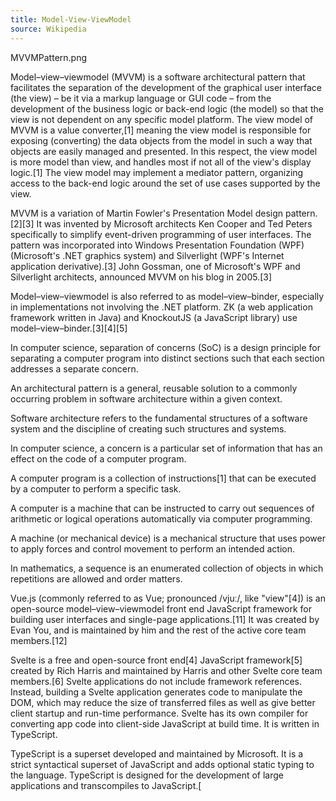 ```yaml
---
title: Model-View-ViewModel
source: Wikipedia
---
```


MVVMPattern.png

Model–view–viewmodel (MVVM) is a software architectural pattern that facilitates
the separation of the development of the graphical user interface (the view) –
be it via a markup language or GUI code – from the development of the business
logic or back-end logic (the model) so that the view is not dependent on any
specific model platform. The view model of MVVM is a value converter,[1] meaning
the view model is responsible for exposing (converting) the data objects from
the model in such a way that objects are easily managed and presented. In this
respect, the view model is more model than view, and handles most if not all of
the view's display logic.[1] The view model may implement a mediator pattern,
organizing access to the back-end logic around the set of use cases supported by
the view.

MVVM is a variation of Martin Fowler's Presentation Model design pattern.[2][3]
It was invented by Microsoft architects Ken Cooper and Ted Peters specifically
to simplify event-driven programming of user interfaces. The pattern was
incorporated into Windows Presentation Foundation (WPF) (Microsoft's .NET
graphics system) and Silverlight (WPF's Internet application derivative).[3]
John Gossman, one of Microsoft's WPF and Silverlight architects, announced MVVM
on his blog in 2005.[3]

Model–view–viewmodel is also referred to as model–view–binder, especially in
implementations not involving the .NET platform. ZK (a web application framework
written in Java) and KnockoutJS (a JavaScript library) use
model–view–binder.[3][4][5]

In computer science, separation of concerns (SoC) is a design principle for
separating a computer program into distinct sections such that each section
addresses a separate concern.

An architectural pattern is a general, reusable solution to a commonly occurring
problem in software architecture within a given context.

Software architecture refers to the fundamental structures of a software system
and the discipline of creating such structures and systems.

In computer science, a concern is a particular set of information that has an
effect on the code of a computer program.

A computer program is a collection of instructions[1] that can be executed by a
computer to perform a specific task.

A computer is a machine that can be instructed to carry out sequences of
arithmetic or logical operations automatically via computer programming.

A machine (or mechanical device) is a mechanical structure that uses power to
apply forces and control movement to perform an intended action.

In mathematics, a sequence is an enumerated collection of objects in which
repetitions are allowed and order matters.

Vue.js (commonly referred to as Vue; pronounced /vjuː/, like "view"[4]) is an
open-source model–view–viewmodel front end JavaScript framework for building
user interfaces and single-page applications.[11] It was created by Evan You,
and is maintained by him and the rest of the active core team members.[12]

Svelte is a free and open-source front end[4] JavaScript framework[5] created by
Rich Harris and maintained by Harris and other Svelte core team members.[6]
Svelte applications do not include framework references. Instead, building a
Svelte application generates code to manipulate the DOM, which may reduce the
size of transferred files as well as give better client startup and run-time
performance. Svelte has its own compiler for converting app code into
client-side JavaScript at build time. It is written in TypeScript.

TypeScript is a superset developed and maintained by Microsoft. It is a strict
syntactical superset of JavaScript and adds optional static typing to the
language. TypeScript is designed for the development of large applications and
transcompiles to JavaScript.[
